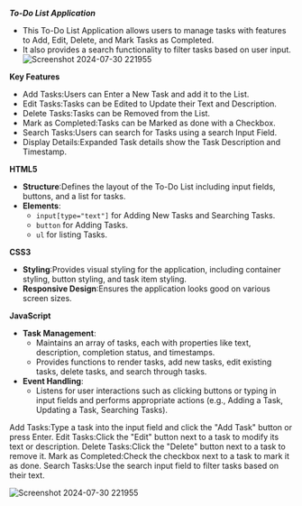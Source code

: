 ***To-Do List Application***
- This To-Do List Application allows users to manage tasks with features to Add, Edit, Delete, and Mark Tasks as Completed. 
- It also provides a search functionality to filter tasks based on user input.
   ![Screenshot 2024-07-30 221955](https://github.com/user-attachments/assets/502fe010-402c-4331-bdc2-d3cfacbd3ed7)

**Key Features**
- Add Tasks:Users can Enter a New Task and add it to the List.
- Edit Tasks:Tasks can be Edited to Update their Text and Description.
- Delete Tasks:Tasks can be Removed from the List.
- Mark as Completed:Tasks can be Marked as done with a Checkbox.
- Search Tasks:Users can search for Tasks using a search Input Field.
- Display Details:Expanded Task details show the Task Description and Timestamp.

**HTML5**
- **Structure**:Defines the layout of the To-Do List including input fields, buttons, and a list for tasks.
- **Elements**:
  - `input[type="text"]` for Adding New Tasks and Searching Tasks.
  - `button` for Adding Tasks.
  - `ul` for listing Tasks.

**CSS3**
- **Styling**:Provides visual styling for the application, including container styling, button styling, and task item styling.
- **Responsive Design**:Ensures the application looks good on various screen sizes.

**JavaScript**
- **Task Management**:
  - Maintains an array of tasks, each with properties like text, description, completion status, and timestamps.
  - Provides functions to render tasks, add new tasks, edit existing tasks, delete tasks, and search through tasks.
- **Event Handling**:
  - Listens for user interactions such as clicking buttons or typing in input fields and performs appropriate actions (e.g., Adding a Task, Updating a Task, Searching Tasks).

Add Tasks:Type a task into the input field and click the "Add Task" button or press Enter.
Edit Tasks:Click the "Edit" button next to a task to modify its text or description.
Delete Tasks:Click the "Delete" button next to a task to remove it.
Mark as Completed:Check the checkbox next to a task to mark it as done.
Search Tasks:Use the search input field to filter tasks based on their text.

![Screenshot 2024-07-30 221955](https://github.com/user-attachments/assets/502fe010-402c-4331-bdc2-d3cfacbd3ed7)

